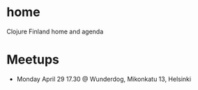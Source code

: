 # home
Clojure Finland home and agenda

# Meetups
- Monday April 29 17.30 @ Wunderdog, Mikonkatu 13, Helsinki
